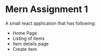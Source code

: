 # Mern Assignment 1 
A small react application that has following:
- Home Page
- Listing of items
- Item details page
- Create item